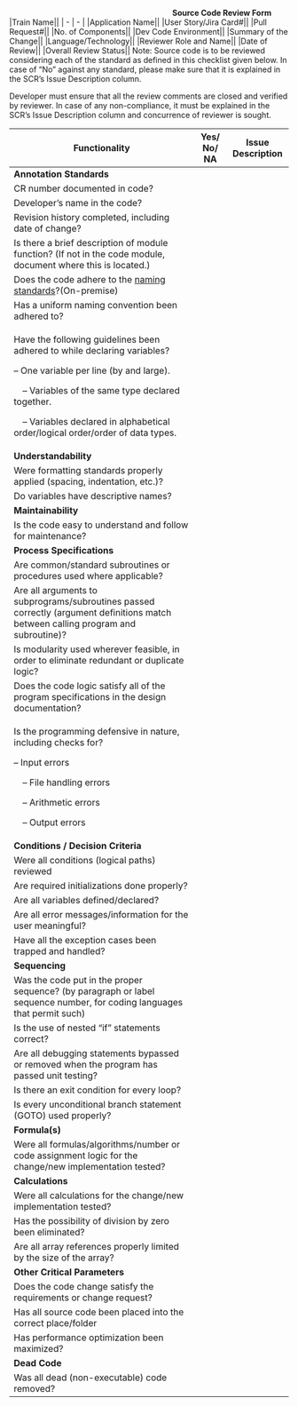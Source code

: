 <b>&emsp;&emsp;&emsp;&emsp;&emsp;&emsp;&emsp;&emsp;&emsp;&emsp;&emsp;&emsp;&emsp;&emsp;&emsp;&emsp;&emsp;&emsp;&emsp;&emsp;&emsp;Source Code Review Form</b>
|Train Name||
| - | - |
|Application Name||
|User Story/Jira Card#||
|Pull Request#||
|No. of Components||
|Dev Code Environment||
|Summary of the Change||
|Language/Technology||
|Reviewer Role and Name||
|Date of Review||
|Overall Review Status||
Note: Source code is to be reviewed considering each of the standard as defined in this checklist given below. In case of “No” against any standard, please make sure that it is explained in the SCR’s Issue Description column.

Developer must ensure that all the review comments are closed and verified by reviewer. In case of any non-compliance, it must be explained in the SCR’s Issue Description column and concurrence of reviewer is sought. 

|**Functionality**|**Yes/ No/ NA**|**Issue Description**|
| - | :-: | - |
|**Annotation Standards**||
|CR number documented in code?|||
|Developer’s name in the code?|||
|Revision history completed, including date of change?|||
|Is there a brief description of module function? (If not in the code module, document where this is located.)|||
|Does the code adhere to the [naming standards](https://gso.my.salesforce.com/069b0000003Z327)?(On-premise)|||
|Has a uniform naming convention been adhered to?|||
|<p>Have the following guidelines been adhered to while declaring variables?</p><p>– One variable per line (by and large).</p><p>&emsp;– Variables of the same type declared together.</p><p>&emsp;– Variables declared in alphabetical order/logical order/order of data types.</p>|||
|**Understandability**||
|Were formatting standards properly applied (spacing, indentation, etc.)?|||
|Do variables have descriptive names?|||
|**Maintainability**||
|Is the code easy to understand and follow for maintenance?|||
|**Process Specifications**||
|Are common/standard subroutines or procedures used where applicable?|||
|Are all arguments to subprograms/subroutines passed correctly (argument definitions match between calling program and subroutine)?|||
|Is modularity used wherever feasible, in order to eliminate redundant or duplicate logic?|||
|Does the code logic satisfy all of the program specifications in the design documentation?|||
|<p>Is the programming defensive in nature, including checks for?</p><p>– Input errors</p><p>&emsp;– File handling errors</p><p>&emsp;– Arithmetic errors</p><p>&emsp;– Output errors</p>|||
|**Conditions / Decision Criteria**||
|Were all conditions (logical paths) reviewed|||
|Are required initializations done properly?|||
|Are all variables defined/declared?|||
|Are all error messages/information for the user meaningful?|||
|Have all the exception cases been trapped and handled?|||
|**Sequencing**||
|Was the code put in the proper sequence? (by paragraph or label sequence number, for coding languages that permit such)|||
|Is the use of nested “if” statements correct?|||
|Are all debugging statements bypassed or removed when the program has passed unit testing? |||
|Is there an exit condition for every loop?|||
|Is every unconditional branch statement (GOTO) used properly?|||
|**Formula(s)**||
|Were all formulas/algorithms/number or code assignment logic for the change/new implementation tested?|||
|**Calculations**||
|Were all calculations for the change/new implementation tested?|||
|Has the possibility of division by zero been eliminated?|||
|Are all array references properly limited by the size of the array?|||
|**Other Critical Parameters**||
|Does the code change satisfy the requirements or change request?|||
|Has all source code been placed into the correct place/folder|||
|Has performance optimization been maximized?|||
|**Dead Code**||
|Was all dead (non-executable) code removed?|||
